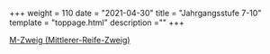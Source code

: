 +++
weight = 110
date = "2021-04-30"
title = "Jahrgangsstufe 7-10"
template = "toppage.html"
description =""
+++

[M-Zweig (Mittlerer-Reife-Zweig)](/schullebenseiten/m-zweig)